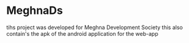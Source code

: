 # MeghnaDs
tihs project was developed for Meghna Development Society
this also contain's the apk of the android application for the web-app
